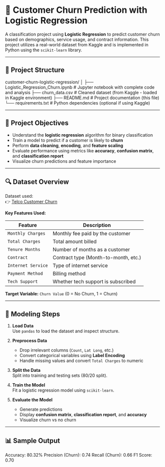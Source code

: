 # 🔁 Customer Churn Prediction with Logistic Regression

A classification project using **Logistic Regression** to predict customer churn based on demographics, service usage, and contract information. This project utilizes a real-world dataset from Kaggle and is implemented in Python using the `scikit-learn` library.

---

## 📁 Project Structure

customer-churn-logistic-regression/
│
├── Logistic_Regression_Churn.ipynb # Jupyter notebook with complete code and analysis
├── churn_data.csv # Cleaned dataset (from Kaggle - loaded in Kaggle environment)
├── README.md # Project documentation (this file)
└── requirements.txt # Python dependencies (optional if using Kaggle)


---

## 🎯 Project Objectives

- Understand the **logistic regression** algorithm for binary classification  
- Train a model to predict if a customer is likely to **churn**  
- Perform **data cleaning**, **encoding**, and **feature scaling**  
- Evaluate performance using metrics like **accuracy**, **confusion matrix**, and **classification report**  
- Visualize churn predictions and feature importance

---

## 🔍 Dataset Overview

Dataset used:  
👉 [Telco Customer Churn](https://www.kaggle.com/datasets/blastchar/telco-customer-churn)

**Key Features Used:**

| Feature               | Description                                 |
|-----------------------|---------------------------------------------|
| `Monthly Charges`     | Monthly fee paid by the customer            |
| `Total Charges`       | Total amount billed                         |
| `Tenure Months`       | Number of months as a customer              |
| `Contract`            | Contract type (Month-to-month, etc.)        |
| `Internet Service`    | Type of internet service                    |
| `Payment Method`      | Billing method                              |
| `Tech Support`        | Whether tech support is subscribed          |

**Target Variable:** `Churn Value` (0 = No Churn, 1 = Churn)

---

## 🧠 Modeling Steps

1. **Load Data**  
   Use `pandas` to load the dataset and inspect structure.

2. **Preprocess Data**  
   - Drop irrelevant columns (`Count`, `Lat Long`, etc.)  
   - Convert categorical variables using **Label Encoding**  
   - Handle missing values and convert `Total Charges` to numeric

3. **Split the Data**  
   Split into training and testing sets (80/20 split).

4. **Train the Model**  
   Fit a logistic regression model using `scikit-learn`.

5. **Evaluate the Model**  
   - Generate predictions  
   - Display **confusion matrix**, **classification report**, and **accuracy**  
   - Visualize churn vs no churn

---

## 📊 Sample Output

Accuracy: 80.32%
Precision (Churn): 0.74
Recall (Churn): 0.66
F1 Score: 0.70
